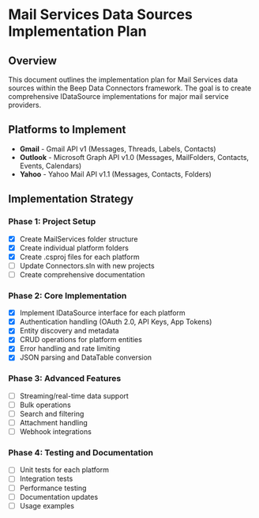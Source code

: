 # Mail Services Data Sources Implementation Plan

## Overview
This document outlines the implementation plan for Mail Services data sources within the Beep Data Connectors framework. The goal is to create comprehensive IDataSource implementations for major mail service providers.

## Platforms to Implement
- **Gmail** - Gmail API v1 (Messages, Threads, Labels, Contacts)
- **Outlook** - Microsoft Graph API v1.0 (Messages, MailFolders, Contacts, Events, Calendars)
- **Yahoo** - Yahoo Mail API v1.1 (Messages, Contacts, Folders)

## Implementation Strategy

### Phase 1: Project Setup
- [x] Create MailServices folder structure
- [x] Create individual platform folders
- [x] Create .csproj files for each platform
- [ ] Update Connectors.sln with new projects
- [ ] Create comprehensive documentation

### Phase 2: Core Implementation
- [x] Implement IDataSource interface for each platform
- [x] Authentication handling (OAuth 2.0, API Keys, App Tokens)
- [x] Entity discovery and metadata
- [x] CRUD operations for platform entities
- [x] Error handling and rate limiting
- [x] JSON parsing and DataTable conversion

### Phase 3: Advanced Features
- [ ] Streaming/real-time data support
- [ ] Bulk operations
- [ ] Search and filtering
- [ ] Attachment handling
- [ ] Webhook integrations

### Phase 4: Testing and Documentation
- [ ] Unit tests for each platform
- [ ] Integration tests
- [ ] Performance testing
- [ ] Documentation updates
- [ ] Usage examples